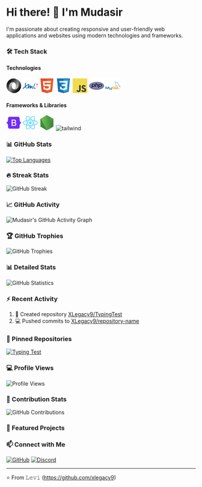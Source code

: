 # Hi there! 👋 I'm Mudasir

I'm passionate about creating responsive and user-friendly web applications and websites using modern technologies and frameworks.

### 🛠️ Tech Stack
#### Technologies
<p align="left">
    <img src="https://raw.githubusercontent.com/devicons/devicon/master/icons/json/json-original.svg" alt="json" width="40" height="40"/>
    <img src="https://raw.githubusercontent.com/devicons/devicon/master/icons/xml/xml-original.svg" alt="xml" width="40" height="40"/>
    <img src="https://raw.githubusercontent.com/devicons/devicon/master/icons/html5/html5-original.svg" alt="html5" width="40" height="40"/>
    <img src="https://raw.githubusercontent.com/devicons/devicon/master/icons/css3/css3-original.svg" alt="css3" width="40" height="40"/>
    <img src="https://raw.githubusercontent.com/devicons/devicon/master/icons/javascript/javascript-original.svg" alt="javascript" width="40" height="40"/>
    <img src="https://raw.githubusercontent.com/devicons/devicon/master/icons/php/php-original.svg" alt="php" width="40" height="40"/>
    <img src="https://raw.githubusercontent.com/devicons/devicon/master/icons/mysql/mysql-original-wordmark.svg" alt="mysql" width="40" height="40"/>
</p>

#### Frameworks & Libraries
<p align="left">
    <img src="https://raw.githubusercontent.com/devicons/devicon/master/icons/bootstrap/bootstrap-plain.svg" alt="bootstrap" width="40" height="40"/>
    <img src="https://raw.githubusercontent.com/devicons/devicon/master/icons/react/react-original.svg" alt="react" width="40" height="40"/>
    <img src="https://raw.githubusercontent.com/devicons/devicon/master/icons/nodejs/nodejs-original.svg" alt="nodejs" width="40" height="40"/>
<img src="https://www.vectorlogo.zone/logos/tailwindcss/tailwindcss-icon.svg" alt="tailwind" width="40" height="40"/>
</p>

### 📊 GitHub Stats
[![Top Languages](https://github-readme-stats.vercel.app/api/top-langs/?username=xlegacy9&layout=compact&theme=radical)](https://github.com/anuraghazra/github-readme-stats)
### 🔥 Streak Stats
![GitHub Streak](https://github-readme-streak-stats.herokuapp.com/?user=xlegacy9&theme=radical)
### 📈 GitHub Activity
![Mudasir's GitHub Activity Graph](https://activity-graph.herokuapp.com/graph?username=xlegacy9&theme=radical)

### 🏆 GitHub Trophies
![GitHub Trophies](https://github-profile-trophy.vercel.app/?username=xlegacy9&theme=radical&no-frame=true&row=2)

### 📊 Detailed Stats
![GitHub Statistics](https://github-readme-stats.vercel.app/api?username=xlegacy9&show_icons=true&theme=radical&count_private=true)

### ⚡ Recent Activity
<!--START_SECTION:activity-->
1. 🎯 Created repository [XLegacy9/TypingTest](https://github.com/XLegacy9/TypingTest)
2. 💻 Pushed commits to [XLegacy9/repository-name](https://github.com/XLegacy9/TypingTest)
<!--END_SECTION:activity-->

### 📌 Pinned Repositories
[![Typing Test](https://github-readme-stats.vercel.app/api/pin/?username=xlegacy9&repo=TypingTest&theme=radical)](https://github.com/XLegacy9/TypingTest)

### 💻 Profile Views
![Profile Views](https://komarev.com/ghpvc/?username=xlegacy9&color=blueviolet)

### 🌟 Contribution Stats
![GitHub Contributions](https://github-readme-streak-stats.herokuapp.com/?user=xlegacy9&theme=radical&hide_border=true)
### 🌟 Featured Projects

### 📫 Connect with Me
[![GitHub](https://img.shields.io/badge/GitHub-100000?style=for-the-badge&logo=github&logoColor=white)](xlegacy9)
[![Discord](https://img.shields.io/badge/Discord-legacy__x9-5865F2?style=for-the-badge&logo=discord&logoColor=white)](https://discord.com)

---
⭐️ From 𝙻𝚎𝚟𝚒 (https://github.com/xlegacy9)

<!---
XLegacy9/XLegacy9 is a ✨ special ✨ repository because its `README.md` (this file) appears on your GitHub profile.
You can click the Preview link to take a look at your changes.
--->
